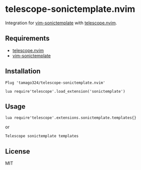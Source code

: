 # telescope-sonictemplate.nvim

Integration for [vim-sonictemplate](https://github.com/mattn/vim-sonictemplate) with [telescope.nvim](https://github.com/nvim-telescope/telescope.nvim).

## Requirements

* [telescope.nvim](https://github.com/nvim-telescope/telescope.nvim)
* [vim-sonictemplate](https://github.com/mattn/vim-sonictemplate)


## Installation

```
Plug 'tamago324/telescope-sonictemplate.nvim'

lua require'telescope'.load_extension('sonictemplate')
```

## Usage

```
lua require'telescope'.extensions.sonictemplate.templates{}
```

or

```
Telescope sonictemplate templates
```



## License

MIT
